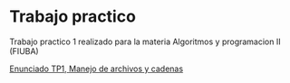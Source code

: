 # Trabajo practico  

Trabajo practico 1 realizado para la materia Algoritmos y programacion II (FIUBA)

[Enunciado TP1, Manejo de archivos y cadenas](https://github.com/Fanusaez/Algoritmos2-Fiuba/files/10608700/TP1_-_Manejo_de_archivos_y_cadenas.pdf)

